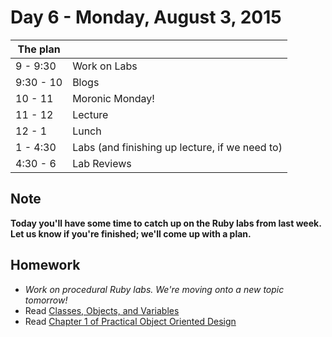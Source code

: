 # Day 6 - Monday, August 3, 2015

The plan        |      |
----------------|-------
9 - 9:30        | Work on Labs
9:30 - 10       | Blogs
10 - 11         | Moronic Monday!
11 - 12         | Lecture
12 - 1          | Lunch
1 - 4:30        | Labs (and finishing up lecture, if we need to)
4:30 - 6        | Lab Reviews

## Note

__Today you'll have some time to catch up on the Ruby labs from last week. Let us know if you're finished; we'll come up with a plan.__

## Homework

* _Work on procedural Ruby labs. We're moving onto a new topic tomorrow!_
* Read [Classes, Objects, and Variables](https://d1b10bmlvqabco.cloudfront.net/attach/hp1gjffx8fx6j9/hr7wtssoha35bk/hrjlw1258fnw/3._Objects_Classes_and_Variables.pdf)
* Read [Chapter 1 of Practical Object Oriented Design](http://books.flatironschool.com/books/102?page=49)

